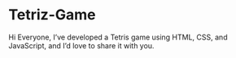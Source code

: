 # Tetriz-Game
Hi Everyone,    I’ve developed a Tetris game using HTML, CSS, and JavaScript, and I’d love to share it with you. 

